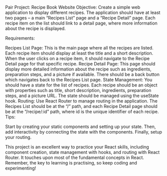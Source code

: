
Pair Project: Recipe Book Website
Objective:
Create a simple web application to display different recipes. The application should have at least two pages – a main “Recipes List” page and a “Recipe Detail” page. Each recipe item on the list should link to a detail page, where more information about the recipe is displayed.

Requirements:

Recipes List Page:
This is the main page where all the recipes are listed.
Each recipe item should display at least the title and a short description.
When the user clicks on a recipe item, it should navigate to the Recipe Detail page for that specific recipe.
Recipe Detail Page:
This page should display more detailed information about the recipe such as ingredients, preparation steps, and a picture if available.
There should be a back button which navigates back to the Recipes List page.
State Management:
You should have a state for the list of recipes. Each recipe should be an object with properties such as title, short description, ingredients, preparation steps, and a picture URL.
The state should be managed using the useState hook.
Routing:
Use React Router to manage routing in the application. The Recipes List should be at the “/” path, and each Recipe Detail page should be at the “/recipe/:id” path, where id is the unique identifier of each recipe.
Tips:

Start by creating your static components and setting up your state. Then, add interactivity by connecting the state with the components. Finally, setup your routing.

This project is an excellent way to practice your React skills, including component creation, state management with hooks, and routing with React Router. It touches upon most of the fundamental concepts in React. Remember, the key to learning is practising, so keep coding and experimenting!